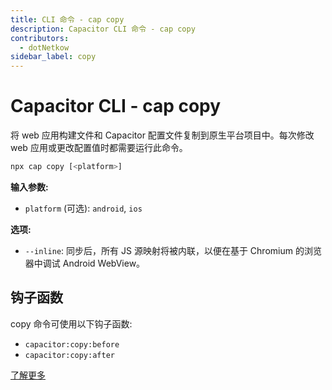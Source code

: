 ```yaml
---
title: CLI 命令 - cap copy
description: Capacitor CLI 命令 - cap copy
contributors:
  - dotNetkow
sidebar_label: copy
---
```


# Capacitor CLI - cap copy

将 web 应用构建文件和 Capacitor 配置文件复制到原生平台项目中。每次修改 web 应用或更改配置值时都需要运行此命令。

```bash
npx cap copy [<platform>]
```

<strong>输入参数:</strong>

- `platform` (可选): `android`, `ios`

<strong>选项:</strong>

- `--inline`: 同步后，所有 JS 源映射将被内联，以便在基于 Chromium 的浏览器中调试 Android WebView。

## 钩子函数

copy 命令可使用以下钩子函数:

- `capacitor:copy:before`
- `capacitor:copy:after`

[了解更多](../hooks)